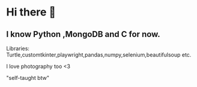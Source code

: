 # Hi there 👋
## I know Python ,MongoDB and C for now.
Libraries: Turtle,customtkinter,playwright,pandas,numpy,selenium,beautifulsoup etc.

I love photography too <3

"self-taught btw"
